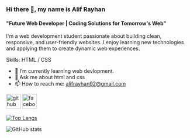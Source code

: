 ### Hi there 👋, my name is Alif Rayhan
#### "Future Web Developer | Coding Solutions for Tomorrow's Web"
I'm a web development student passionate about building clean, responsive, and user-friendly websites. I enjoy learning new technologies and applying them to create dynamic web experiences.

Skills: HTML / CSS

- 🌱 I’m currently learning web devlopment. 
- 💬 Ask me about html and css 
- 📫 How to reach me: alifrayhan92@gmail.com 


[<img src='https://cdn.jsdelivr.net/npm/simple-icons@3.0.1/icons/github.svg' alt='github' height='40'>](https://github.com/alifrayhan1)  [<img src='https://cdn.jsdelivr.net/npm/simple-icons@3.0.1/icons/facebook.svg' alt='facebook' height='40'>](https://www.facebook.com/alif.rayhan.756)  

[![Top Langs](https://github-readme-stats.vercel.app/api/top-langs/?username=alifrayhan1)](https://github.com/anuraghazra/github-readme-stats)

![GitHub stats](https://github-readme-stats.vercel.app/api?username=alifrayhan1&show_icons=true)  


